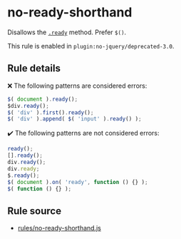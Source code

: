 # no-ready-shorthand

Disallows the [`.ready`](https://api.jquery.com/ready/) method. Prefer `$()`.

This rule is enabled in `plugin:no-jquery/deprecated-3.0`.

## Rule details

❌ The following patterns are considered errors:
```js
$( document ).ready();
$div.ready();
$( 'div' ).first().ready();
$( 'div' ).append( $( 'input' ).ready() );
```

✔️ The following patterns are not considered errors:
```js
ready();
[].ready();
div.ready();
div.ready;
$.ready();
$( document ).on( 'ready', function () {} );
$( function () {} );
```
## Rule source

* [rules/no-ready-shorthand.js](../rules/no-ready-shorthand.js)
